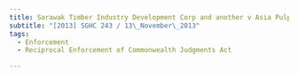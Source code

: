 ```yaml
---
title: Sarawak Timber Industry Development Corp and another v Asia Pulp & Paper Co Ltd 
subtitle: "[2013] SGHC 243 / 13\_November\_2013"
tags:
  - Enforcement
  - Reciprocal Enforcement of Commonwealth Judgments Act

---
```


